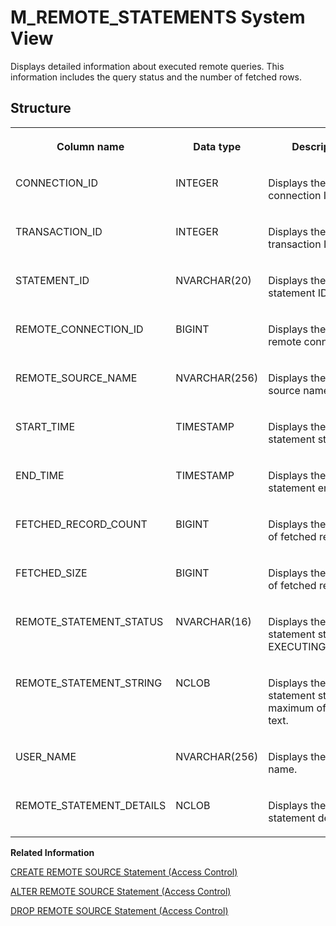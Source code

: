 <!-- loio20b9a2217519101483f6949244f55513 -->

# M\_REMOTE\_STATEMENTS System View

Displays detailed information about executed remote queries. This information includes the query status and the number of fetched rows.



<a name="loio20b9a2217519101483f6949244f55513___m__r_e_m_o_t_e__s_t_a_t_e_m_e_n_t_s_1struct_M_REMOTE_STATEMENTS"/>

## Structure


<table>
<tr>
<th valign="top">

Column name



</th>
<th valign="top">

Data type



</th>
<th valign="top">

Description



</th>
</tr>
<tr>
<td valign="top">

CONNECTION\_ID



</td>
<td valign="top">

INTEGER



</td>
<td valign="top">

Displays the connection ID.



</td>
</tr>
<tr>
<td valign="top">

TRANSACTION\_ID



</td>
<td valign="top">

INTEGER



</td>
<td valign="top">

Displays the transaction ID.



</td>
</tr>
<tr>
<td valign="top">

STATEMENT\_ID



</td>
<td valign="top">

NVARCHAR\(20\)



</td>
<td valign="top">

Displays the statement ID.



</td>
</tr>
<tr>
<td valign="top">

REMOTE\_CONNECTION\_ID



</td>
<td valign="top">

BIGINT



</td>
<td valign="top">

Displays the ID of the remote connection.



</td>
</tr>
<tr>
<td valign="top">

REMOTE\_SOURCE\_NAME



</td>
<td valign="top">

NVARCHAR\(256\)



</td>
<td valign="top">

Displays the remote source name.



</td>
</tr>
<tr>
<td valign="top">

START\_TIME



</td>
<td valign="top">

TIMESTAMP



</td>
<td valign="top">

Displays the statement start time.



</td>
</tr>
<tr>
<td valign="top">

END\_TIME



</td>
<td valign="top">

TIMESTAMP



</td>
<td valign="top">

Displays the statement end time.



</td>
</tr>
<tr>
<td valign="top">

FETCHED\_RECORD\_COUNT



</td>
<td valign="top">

BIGINT



</td>
<td valign="top">

Displays the number of fetched records.



</td>
</tr>
<tr>
<td valign="top">

FETCHED\_SIZE



</td>
<td valign="top">

BIGINT



</td>
<td valign="top">

Displays the byte size of fetched records.



</td>
</tr>
<tr>
<td valign="top">

REMOTE\_STATEMENT\_STATUS



</td>
<td valign="top">

NVARCHAR\(16\)



</td>
<td valign="top">

Displays the statement status: EXECUTING/CLOSED.



</td>
</tr>
<tr>
<td valign="top">

REMOTE\_STATEMENT\_STRING



</td>
<td valign="top">

NCLOB



</td>
<td valign="top">

Displays the statement string, to a maximum of 64K of text.



</td>
</tr>
<tr>
<td valign="top">

USER\_NAME



</td>
<td valign="top">

NVARCHAR\(256\)



</td>
<td valign="top">

Displays the user name.



</td>
</tr>
<tr>
<td valign="top">

REMOTE\_STATEMENT\_DETAILS



</td>
<td valign="top">

NCLOB



</td>
<td valign="top">

Displays the statement details.



</td>
</tr>
</table>

**Related Information**  


[CREATE REMOTE SOURCE Statement \(Access Control\)](../../010-SQL-Reference/012-SQL-Statements/create-remote-source-statement-access-control-20d4834.md "Defines an external data source that can connect to the SAP HANA database.")

[ALTER REMOTE SOURCE Statement \(Access Control\)](../../010-SQL-Reference/012-SQL-Statements/alter-remote-source-statement-access-control-f423eb4.md "Modifies the configuration of an external data source that is connected to an SAP HANA database.")

[DROP REMOTE SOURCE Statement \(Access Control\)](../../010-SQL-Reference/012-SQL-Statements/drop-remote-source-statement-access-control-20d7332.md "Removes an existing remote source.")

